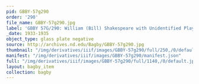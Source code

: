 ```yaml
---
pid: GBBY-57g290
order: '290'
file_name: GBBY-57g290.jpg
label: 'GBBY 57G/290: William (Bill) Shakespeare with Unidentified Player - c1933-1935'
_date: 1933-1935
object_type: glass plate negative
source: http://archives.nd.edu/Bagby/GBBY-57g290.jpg
thumbnail: "/img/derivatives/iiif/images/GBBY-57g290/full/250,/0/default.jpg"
manifest: "/img/derivatives/iiif/images/GBBY-57g290/manifest.json"
full: "/img/derivatives/iiif/images/GBBY-57g290/full/1140,/0/default.jpg"
layout: bagby_item
collection: bagby
---
```

